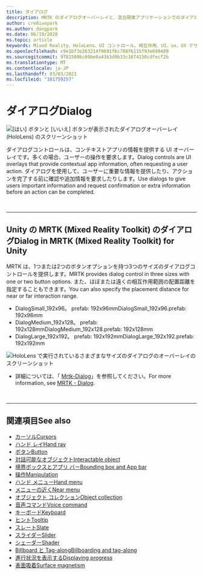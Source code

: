 ```yaml
---
title: ダイアログ
description: MRTK のダイアログオーバーレイと、混合現実アプリケーションでのダイアログの使用方法について説明します。
author: cre8ivepark
ms.author: dongpark
ms.date: 06/19/2020
ms.topic: article
keywords: Mixed Reality、HoloLens、UI コントロール、相互作用、UI、ux、UX デザイン、空間 UI、空間相互作用、3D UI、3D UX、mixed reality ヘッドセット、windows mixed reality ヘッドセット、virtual reality ヘッドセット、HoloLens、MRTK、Mixed Reality Toolkit
ms.openlocfilehash: c9e1bf3e263214f9691f6c788f6115f93e690489
ms.sourcegitcommit: 97815006c09be0a43b3d9b33c1674150cdfecf2b
ms.translationtype: MT
ms.contentlocale: ja-JP
ms.lasthandoff: 03/03/2021
ms.locfileid: "101759257"
---
```

# <a name="dialog"></a><span data-ttu-id="45b25-104">ダイアログ</span><span class="sxs-lookup"><span data-stu-id="45b25-104">Dialog</span></span>

![[はい] ボタンと [いいえ] ボタンが表示されたダイアログオーバーレイ (HoloLens) のスクリーンショット](images/MRTK_UX_Dialog.jpg)

<span data-ttu-id="45b25-106">ダイアログコントロールは、コンテキストアプリの情報を提供する UI オーバーレイです。多くの場合、ユーザーの操作を要求します。</span><span class="sxs-lookup"><span data-stu-id="45b25-106">Dialog controls are UI overlays that provide contextual app information, often requesting a user action.</span></span> <span data-ttu-id="45b25-107">ダイアログを使用して、ユーザーに重要な情報を提供したり、アクションを完了する前に確認や追加情報を要求したりします。</span><span class="sxs-lookup"><span data-stu-id="45b25-107">Use dialogs to give users important information and request confirmation or extra information before an action can be completed.</span></span>

<br>

---

## <a name="dialog-in-mrtk-mixed-reality-toolkit-for-unity"></a><span data-ttu-id="45b25-108">Unity の MRTK (Mixed Reality Toolkit) のダイアログ</span><span class="sxs-lookup"><span data-stu-id="45b25-108">Dialog in MRTK (Mixed Reality Toolkit) for Unity</span></span>
<span data-ttu-id="45b25-109">MRTK は、1つまたは2つのボタンオプションを持つ3つのサイズのダイアログコントロールを提供します。</span><span class="sxs-lookup"><span data-stu-id="45b25-109">MRTK provides dialog control in three sizes with one or two button options.</span></span> <span data-ttu-id="45b25-110">また、ほぼまたは遠くの相互作用範囲の配置距離を指定することもできます。</span><span class="sxs-lookup"><span data-stu-id="45b25-110">You can also specify the placement distance for near or far interaction range.</span></span> 

- <span data-ttu-id="45b25-111">DialogSmall_192x96。 prefab: 192x96mm</span><span class="sxs-lookup"><span data-stu-id="45b25-111">DialogSmall_192x96.prefab: 192x96mm</span></span>
- <span data-ttu-id="45b25-112">DialogMedium_192x128。 prefab: 192x128mm</span><span class="sxs-lookup"><span data-stu-id="45b25-112">DialogMedium_192x128.prefab: 192x128mm</span></span>
- <span data-ttu-id="45b25-113">DialogLarge_192x192。 prefab: 192x192mm</span><span class="sxs-lookup"><span data-stu-id="45b25-113">DialogLarge_192x192.prefab: 192x192mm</span></span>

![HoloLens で実行されているさまざまなサイズのダイアログのオーバーレイのスクリーンショット](images/MRTK_UX_Dialog_Types.jpg)


* <span data-ttu-id="45b25-115">詳細については、「 [Mrtk-Dialog](https://docs.microsoft.com/windows/mixed-reality/mrtk-docs/features/experimental/dialog.md)」を参照してください。</span><span class="sxs-lookup"><span data-stu-id="45b25-115">For more information, see [MRTK - Dialog](https://docs.microsoft.com/windows/mixed-reality/mrtk-docs/features/experimental/dialog.md).</span></span>

<br>

---

## <a name="see-also"></a><span data-ttu-id="45b25-116">関連項目</span><span class="sxs-lookup"><span data-stu-id="45b25-116">See also</span></span>

* [<span data-ttu-id="45b25-117">カーソル</span><span class="sxs-lookup"><span data-stu-id="45b25-117">Cursors</span></span>](cursors.md)
* [<span data-ttu-id="45b25-118">ハンド レイ</span><span class="sxs-lookup"><span data-stu-id="45b25-118">Hand ray</span></span>](point-and-commit.md)
* [<span data-ttu-id="45b25-119">ボタン</span><span class="sxs-lookup"><span data-stu-id="45b25-119">Button</span></span>](button.md)
* [<span data-ttu-id="45b25-120">対話可能なオブジェクト</span><span class="sxs-lookup"><span data-stu-id="45b25-120">Interactable object</span></span>](interactable-object.md)
* [<span data-ttu-id="45b25-121">境界ボックスとアプリ バー</span><span class="sxs-lookup"><span data-stu-id="45b25-121">Bounding box and App bar</span></span>](app-bar-and-bounding-box.md)
* [<span data-ttu-id="45b25-122">操作</span><span class="sxs-lookup"><span data-stu-id="45b25-122">Manipulation</span></span>](direct-manipulation.md)
* [<span data-ttu-id="45b25-123">ハンド メニュー</span><span class="sxs-lookup"><span data-stu-id="45b25-123">Hand menu</span></span>](hand-menu.md)
* [<span data-ttu-id="45b25-124">メニューの近く</span><span class="sxs-lookup"><span data-stu-id="45b25-124">Near menu</span></span>](near-menu.md)
* [<span data-ttu-id="45b25-125">オブジェクト コレクション</span><span class="sxs-lookup"><span data-stu-id="45b25-125">Object collection</span></span>](object-collection.md)
* [<span data-ttu-id="45b25-126">音声コマンド</span><span class="sxs-lookup"><span data-stu-id="45b25-126">Voice command</span></span>](voice-input.md)
* [<span data-ttu-id="45b25-127">キーボード</span><span class="sxs-lookup"><span data-stu-id="45b25-127">Keyboard</span></span>](keyboard.md)
* [<span data-ttu-id="45b25-128">ヒント</span><span class="sxs-lookup"><span data-stu-id="45b25-128">Tooltip</span></span>](tooltip.md)
* [<span data-ttu-id="45b25-129">スレート</span><span class="sxs-lookup"><span data-stu-id="45b25-129">Slate</span></span>](slate.md)
* [<span data-ttu-id="45b25-130">スライダー</span><span class="sxs-lookup"><span data-stu-id="45b25-130">Slider</span></span>](slider.md)
* [<span data-ttu-id="45b25-131">シェーダー</span><span class="sxs-lookup"><span data-stu-id="45b25-131">Shader</span></span>](shader.md)
* [<span data-ttu-id="45b25-132">Billboard と Tag-along</span><span class="sxs-lookup"><span data-stu-id="45b25-132">Billboarding and tag-along</span></span>](billboarding-and-tag-along.md)
* [<span data-ttu-id="45b25-133">進行状況を表示する</span><span class="sxs-lookup"><span data-stu-id="45b25-133">Displaying progress</span></span>](progress.md)
* [<span data-ttu-id="45b25-134">表面吸着</span><span class="sxs-lookup"><span data-stu-id="45b25-134">Surface magnetism</span></span>](surface-magnetism.md)

